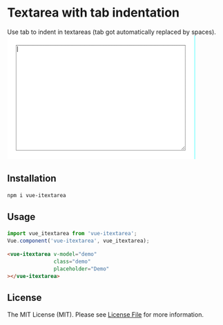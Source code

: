 # Textarea with tab indentation

Use tab to indent in textareas (tab got automatically replaced by spaces).
![](demo.gif)

## Installation
```bash
npm i vue-itextarea
```

## Usage
```js
import vue_itextarea from 'vue-itextarea';
Vue.component('vue-itextarea', vue_itextarea);
```

```html
<vue-itextarea v-model="demo"
               class="demo"
               placeholder="Demo"
></vue-itextarea>
```


## License
The MIT License (MIT). Please see [License File](LICENSE.md) for more information.
